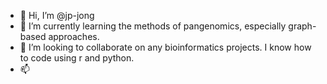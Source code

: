 - 👋 Hi, I’m @jp-jong
- 🌱 I’m currently learning the methods of pangenomics, especially graph-based approaches.
- 💞️ I’m looking to collaborate on any bioinformatics projects. I know how to code using r and python.
- 📫 

<!---
jp-jong/jp-jong is a ✨ special ✨ repository because its `README.md` (this file) appears on your GitHub profile.
You can click the Preview link to take a look at your changes.
--->
